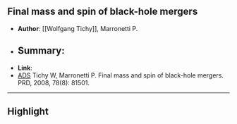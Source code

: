 ## Final mass and spin of black-hole mergers

- **Author**: [[Wolfgang Tichy]], Marronetti P.
- **Summary**:
	- 
- **Link**: 
- [ADS](https://ui.adsabs.harvard.edu/abs/2008PhRvD..78h1501T) Tichy W, Marronetti P. Final mass and spin of black-hole mergers. PRD, 2008, 78(8): 81501.

___

## Highlight


